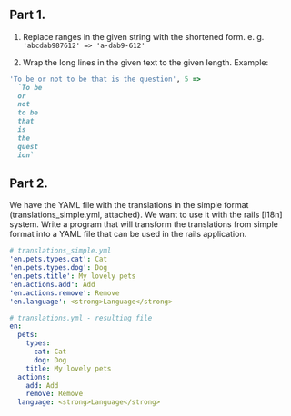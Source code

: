 ## Part 1.

1. Replace ranges in the given string with the shortened form. e. g. `'abcdab987612' => 'a-dab9-612'`

2. Wrap the long lines in the given text to the given length. Example:

```ruby
'To be or not to be that is the question', 5 => 
  `To be
  or 
  not
  to be
  that
  is
  the
  quest
  ion`
```

## Part 2.

We have the YAML file with the translations in the simple format (translations_simple.yml, attached). We want to use it with the rails [I18n] system.
Write a program that will transform the translations from simple format into a YAML file that can be used in the rails application.

``` yaml
# translations_simple.yml
'en.pets.types.cat': Cat
'en.pets.types.dog': Dog
'en.pets.title': My lovely pets
'en.actions.add': Add
'en.actions.remove': Remove
'en.language': <strong>Language</strong>
```

```yaml
# translations.yml - resulting file
en:
  pets:
    types:
      cat: Cat
      dog: Dog
    title: My lovely pets
  actions:
    add: Add
    remove: Remove
  language: <strong>Language</strong>
```
